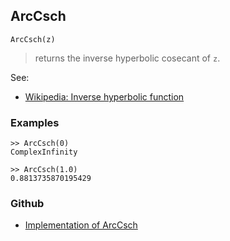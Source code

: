 ## ArcCsch

```
ArcCsch(z)
```

> returns the inverse hyperbolic cosecant of `z`.

See:
* [Wikipedia: Inverse hyperbolic function](https://en.wikipedia.org/wiki/Inverse_hyperbolic_function)

### Examples

``` 
>> ArcCsch(0)    
ComplexInfinity 
  
>> ArcCsch(1.0)    
0.8813735870195429
```
   
### Github

* [Implementation of ArcCsch](https://github.com/axkr/symja_android_library/blob/master/symja_android_library/matheclipse-core/src/main/java/org/matheclipse/core/builtin/ExpTrigsFunctions.java#L637) 
